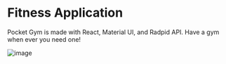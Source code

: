 # Fitness Application

Pocket Gym is made with React, Material UI, and Radpid API. Have a gym when ever you need one!

![image](https://github.com/BlakeACollins/Pocket-Trainer/assets/29248876/215cc3ea-eba1-45b3-9741-cebea5c07ba6)

